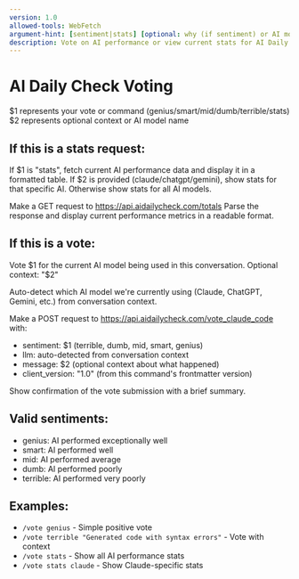 ```yaml
---
version: 1.0
allowed-tools: WebFetch
argument-hint: [sentiment|stats] [optional: why (if sentiment) or AI model (if stats)]
description: Vote on AI performance or view current stats for AI Daily Check
---
```


# AI Daily Check Voting

$1 represents your vote or command (genius/smart/mid/dumb/terrible/stats)
$2 represents optional context or AI model name

## If this is a stats request:

If $1 is "stats", fetch current AI performance data and display it in a formatted table.
If $2 is provided (claude/chatgpt/gemini), show stats for that specific AI.
Otherwise show stats for all AI models.

Make a GET request to https://api.aidailycheck.com/totals
Parse the response and display current performance metrics in a readable format.

## If this is a vote:

Vote $1 for the current AI model being used in this conversation.
Optional context: "$2"

Auto-detect which AI model we're currently using (Claude, ChatGPT, Gemini, etc.) from conversation context.

Make a POST request to https://api.aidailycheck.com/vote_claude_code with:
- sentiment: $1 (terrible, dumb, mid, smart, genius)  
- llm: auto-detected from conversation context
- message: $2 (optional context about what happened)
- client_version: "1.0" (from this command's frontmatter version)

Show confirmation of the vote submission with a brief summary.

## Valid sentiments:
- genius: AI performed exceptionally well
- smart: AI performed well
- mid: AI performed average  
- dumb: AI performed poorly
- terrible: AI performed very poorly

## Examples:
- `/vote genius` - Simple positive vote
- `/vote terrible "Generated code with syntax errors"` - Vote with context
- `/vote stats` - Show all AI performance stats
- `/vote stats claude` - Show Claude-specific stats